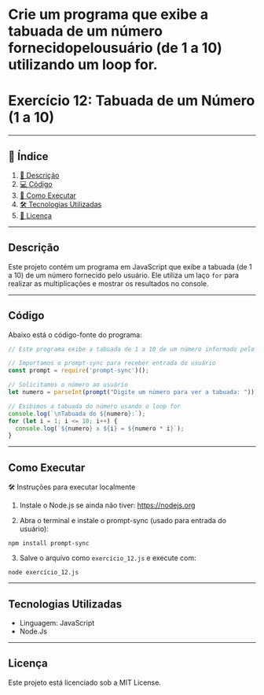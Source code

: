 # Crie um programa que exibe a tabuada de um número fornecidopelousuário (de 1 a 10) utilizando um loop for.

# Exercício 12: Tabuada de um Número (1 a 10)

---

## 📑 Índice

1. [📖 Descrição](#descrição)  
2. [💻 Código](#código)  
3. [🚀 Como Executar](#como-executar)   
4. [🛠️ Tecnologias Utilizadas](#tecnologias-utilizadas)  
5. [📜 Licença](#licença)  

---

## Descrição

Este projeto contém um programa em JavaScript que exibe a tabuada (de 1 a 10) de um número fornecido pelo usuário. Ele utiliza um laço `for` para realizar as multiplicações e mostrar os resultados no console.

---

## Código

Abaixo está o código-fonte do programa:

```JavaScript
// Este programa exibe a tabuada de 1 a 10 de um número informado pelo usuário

// Importamos o prompt-sync para receber entrada do usuário
const prompt = require('prompt-sync')();

// Solicitamos o número ao usuário
let numero = parseInt(prompt("Digite um número para ver a tabuada: "));

// Exibimos a tabuada do número usando o loop for
console.log(`\nTabuada do ${numero}:`);
for (let i = 1; i <= 10; i++) {
  console.log(`${numero} x ${i} = ${numero * i}`);
}

```

---

## Como Executar

🛠️ Instruções para executar localmente

1. Instale o Node.js se ainda não tiver: https://nodejs.org

2. Abra o terminal e instale o prompt-sync (usado para entrada do usuário):

```
npm install prompt-sync
```

3. Salve o arquivo como `exercício_12.js` e execute com:

```
node exercício_12.js
```

---

## Tecnologias Utilizadas

- Linguagem: JavaScript
- Node.Js

---

## Licença

Este projeto está licenciado sob a MIT License.
